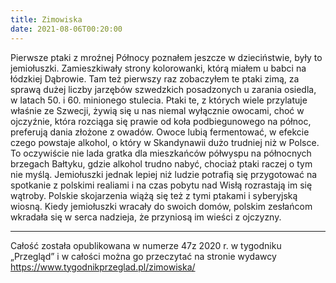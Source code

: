 ```yaml
---
title: Zimowiska
date: 2021-08-06T00:20:00
---
```

Pierwsze ptaki z mroźnej Północy poznałem jeszcze w dzieciństwie, były to jemiołuszki. Zamieszkiwały strony kolorowanki, którą miałem u babci na łódzkiej Dąbrowie. Tam też pierwszy raz zobaczyłem te ptaki zimą, za sprawą dużej liczby jarzębów szwedzkich posadzonych u zarania osiedla, w latach 50. i 60. minionego stulecia. Ptaki te, z których wiele przylatuje właśnie ze Szwecji, żywią się u nas niemal wyłącznie owocami, choć w ojczyźnie, która rozciąga się prawie od koła podbiegunowego na północ, preferują dania złożone z owadów. Owoce lubią fermentować, w efekcie czego powstaje alkohol, o który w Skandynawii dużo trudniej niż w Polsce. To oczywiście nie lada gratka dla mieszkańców półwyspu na północnych brzegach Bałtyku, gdzie alkohol trudno nabyć, chociaż ptaki raczej o tym nie myślą. Jemiołuszki jednak lepiej niż ludzie potrafią się przygotować na spotkanie z polskimi realiami i na czas pobytu nad Wisłą rozrastają im się wątroby. Polskie skojarzenia wiążą się też z tymi ptakami i syberyjską wiosną. Kiedy jemiołuszki wracały do swoich domów, polskim zesłańcom wkradała się w serca nadzieja, że przyniosą im wieści z ojczyzny.

***

Całość została opublikowana w numerze 47z 2020 r. w tygodniku „Przegląd” i w całości można go przeczytać na stronie wydawcy  
<https://www.tygodnikprzeglad.pl/zimowiska/>